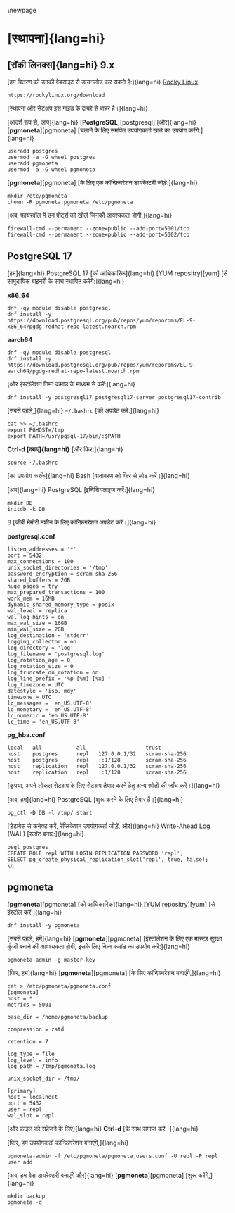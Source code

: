 \newpage  

# [स्थापना]{lang=hi}

## [रॉकी लिनक्स]{lang=hi} 9.x

[हम वितरण को उनकी वेबसाइट से डाउनलोड कर सकते हैं:]{lang=hi} [Rocky Linux](https://www.rockylinux.org/)

```
https://rockylinux.org/download
```  

[स्थापना और सेटअप इस गाइड के दायरे से बाहर है।]{lang=hi}

[आदर्श रूप से, आप]{lang=hi} [**PostgreSQL**][postgresql] [और]{lang=hi} [**pgmoneta**][pgmoneta] [चलाने के लिए समर्पित उपयोगकर्ता खाते का उपयोग करेंगे:]{lang=hi}

```
useradd postgres  
usermod -a -G wheel postgres  
useradd pgmoneta  
usermod -a -G wheel pgmoneta  
```  

[**pgmoneta**][pgmoneta] [के लिए एक कॉन्फ़िगरेशन डायरेक्टरी जोड़ें:]{lang=hi}

```
mkdir /etc/pgmoneta  
chown -R pgmoneta:pgmoneta /etc/pgmoneta  
```  

[अब, फायरवॉल में उन पोर्ट्स को खोलें जिनकी आवश्यकता होगी:]{lang=hi}

```
firewall-cmd --permanent --zone=public --add-port=5001/tcp  
firewall-cmd --permanent --zone=public --add-port=5002/tcp  
```  

## PostgreSQL 17  

[हम]{lang=hi} PostgreSQL 17 [को आधिकारिक]{lang=hi} [YUM repositry][yum] [से सामुदायिक बाइनरी के साथ स्थापित करेंगे:]{lang=hi}

**x86_64**  

```
dnf -qy module disable postgresql  
dnf install -y https://download.postgresql.org/pub/repos/yum/reporpms/EL-9-x86_64/pgdg-redhat-repo-latest.noarch.rpm  
```  

**aarch64**  

```
dnf -qy module disable postgresql  
dnf install -y https://download.postgresql.org/pub/repos/yum/reporpms/EL-9-aarch64/pgdg-redhat-repo-latest.noarch.rpm  
```  

[और इंस्टॉलेशन निम्न कमांड के माध्यम से करें:]{lang=hi}

```
dnf install -y postgresql17 postgresql17-server postgresql17-contrib  
```  

[सबसे पहले,]{lang=hi} `~/.bashrc` [को अपडेट करें:]{lang=hi}

```
cat >> ~/.bashrc  
export PGHOST=/tmp  
export PATH=/usr/pgsql-17/bin/:$PATH  
```  

**Ctrl-d [दबाएं]{lang=hi}** [और फिर:]{lang=hi}

```
source ~/.bashrc  
``` 

[का उपयोग करके]{lang=hi} Bash [वातावरण को फिर से लोड करें।]{lang=hi}

[अब]{lang=hi} PostgreSQL [इनिशियलाइज़ करें:]{lang=hi}

```
mkdir DB  
initdb -k DB  
```  

8 [जीबी मेमोरी मशीन के लिए कॉन्फ़िगरेशन अपडेट करें।]{lang=hi}

**postgresql.conf**  
```
listen_addresses = '*'
port = 5432
max_connections = 100
unix_socket_directories = '/tmp'
password_encryption = scram-sha-256
shared_buffers = 2GB
huge_pages = try
max_prepared_transactions = 100
work_mem = 16MB
dynamic_shared_memory_type = posix
wal_level = replica
wal_log_hints = on
max_wal_size = 16GB
min_wal_size = 2GB
log_destination = 'stderr'
logging_collector = on
log_directory = 'log'
log_filename = 'postgresql.log'
log_rotation_age = 0
log_rotation_size = 0
log_truncate_on_rotation = on
log_line_prefix = '%p [%m] [%x] '
log_timezone = UTC
datestyle = 'iso, mdy'
timezone = UTC
lc_messages = 'en_US.UTF-8'
lc_monetary = 'en_US.UTF-8'
lc_numeric = 'en_US.UTF-8'
lc_time = 'en_US.UTF-8'
``` 

**pg_hba.conf**  
```
local   all           all                   trust
host    postgres      repl   127.0.0.1/32   scram-sha-256
host    postgres      repl   ::1/128        scram-sha-256
host    replication   repl   127.0.0.1/32   scram-sha-256
host    replication   repl   ::1/128        scram-sha-256
```

[कृपया, अपने लोकल सेटअप के लिए सेटअप तैयार करने हेतु अन्य स्रोतों की जाँच करें।]{lang=hi}

[अब, हम]{lang=hi} PostgreSQL [शुरू करने के लिए तैयार हैं।]{lang=hi}

```
pg_ctl -D DB -l /tmp/ start  
```  

[डेटाबेस से कनेक्ट करें, रेप्लिकेशन उपयोगकर्ता जोड़ें, और]{lang=hi} Write-Ahead Log (WAL) [स्लॉट बनाएं:]{lang=hi}

```
psql postgres  
CREATE ROLE repl WITH LOGIN REPLICATION PASSWORD 'repl';  
SELECT pg_create_physical_replication_slot('repl', true, false);  
\q  
```  

## pgmoneta  

[**pgmoneta**][pgmoneta] [को आधिकारिक]{lang=hi} [YUM repositry][yum] [से इंस्टॉल करें:]{lang=hi}

```
dnf install -y pgmoneta  
```  

[सबसे पहले, हमें]{lang=hi} [**pgmoneta**][pgmoneta] [इंस्टॉलेशन के लिए एक मास्टर सुरक्षा कुंजी बनाने की आवश्यकता होगी, इसके लिए निम्न कमांड का उपयोग करें:]{lang=hi}

```
pgmoneta-admin -g master-key
```

[फिर, हम]{lang=hi} [**pgmoneta**][pgmoneta] [के लिए कॉन्फ़िगरेशन बनाएंगे,]{lang=hi}

```
cat > /etc/pgmoneta/pgmoneta.conf
[pgmoneta]
host = *
metrics = 5001

base_dir = /home/pgmoneta/backup

compression = zstd

retention = 7

log_type = file
log_level = info
log_path = /tmp/pgmoneta.log

unix_socket_dir = /tmp/

[primary]
host = localhost
port = 5432
user = repl
wal_slot = repl
```

[और फ़ाइल को सहेजने के लिए]{lang=hi} **Ctrl-d** [के साथ समाप्त करें।]{lang=hi}

[फिर, हम उपयोगकर्ता कॉन्फ़िगरेशन बनाएंगे,]{lang=hi}

```
pgmoneta-admin -f /etc/pgmoneta/pgmoneta_users.conf -U repl -P repl user add
```  

[अब, हम बेस डायरेक्टरी बनाएंगे और]{lang=hi} [**pgmoneta**][pgmoneta] [शुरू करेंगे,]{lang=hi}

```
mkdir backup
pgmoneta -d
```
